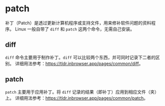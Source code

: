 # patch

补丁（Patch）是透过更新计算机程序或支持文件，用来修补软件问题的资料程序。
Linux 一般自带了 `diff` 和 `patch` 这两个命令，无需自己安装。

## diff

`diff` 命令主要用于制作补丁。`diff` 可以比较两个东西，并可同时记录下二者的区别。
详细用法参考：<https://tldr.inbrowser.app/pages/common/diff>。

## patch

`patch` 主要用于应用补丁。将 `diff` 记录的结果（即补丁）应用到相应文件（夹）上。
详细用法参考：<https://tldr.inbrowser.app/pages/common/patch>。
